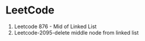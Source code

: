 # LeetCode
1. Leetcode 876 - Mid of Linked List
2. Leetcode-2095-delete middle node from linked list
